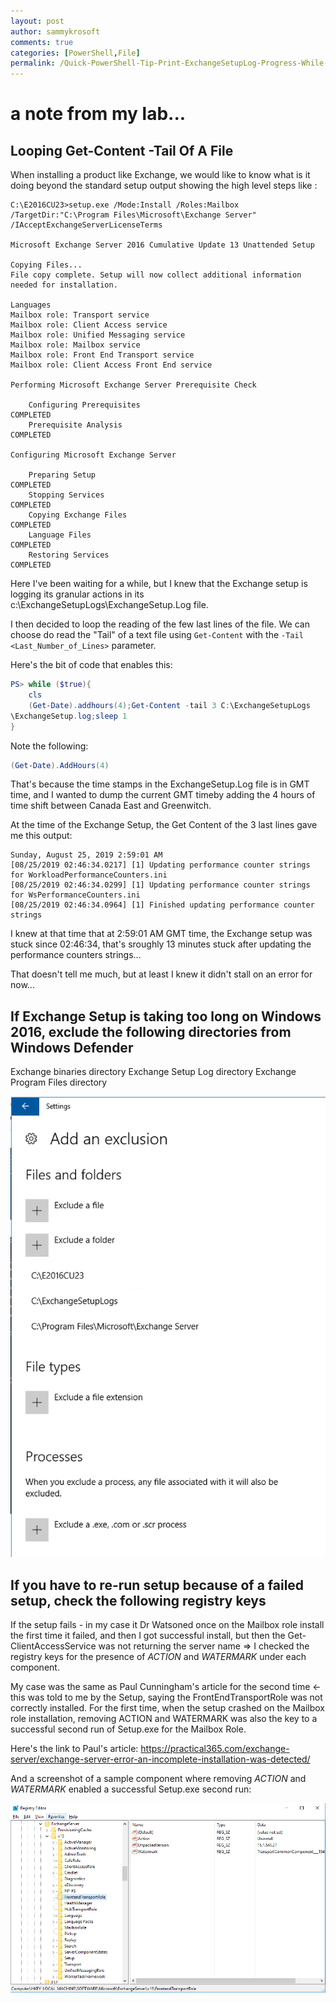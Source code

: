 ```yaml
---
layout: post
author: sammykrosoft
comments: true
categories: [PowerShell,File]
permalink: /Quick-PowerShell-Tip-Print-ExchangeSetupLog-Progress-While-Exchange-Installs-Or-Updates.html
---
```


# a note from my lab...

## Looping Get-Content -Tail <number> Of A File
When installing a product like Exchange, we would like to know what is it doing beyond the standard setup output showing the high level steps like :

```
C:\E2016CU23>setup.exe /Mode:Install /Roles:Mailbox /TargetDir:"C:\Program Files\Microsoft\Exchange Server" /IAcceptExchangeServerLicenseTerms

Microsoft Exchange Server 2016 Cumulative Update 13 Unattended Setup

Copying Files...
File copy complete. Setup will now collect additional information needed for installation.

Languages
Mailbox role: Transport service
Mailbox role: Client Access service
Mailbox role: Unified Messaging service
Mailbox role: Mailbox service
Mailbox role: Front End Transport service
Mailbox role: Client Access Front End service

Performing Microsoft Exchange Server Prerequisite Check

    Configuring Prerequisites                                                                         COMPLETED
    Prerequisite Analysis                                                                             COMPLETED

Configuring Microsoft Exchange Server

    Preparing Setup                                                                                   COMPLETED
    Stopping Services                                                                                 COMPLETED
    Copying Exchange Files                                                                            COMPLETED
    Language Files                                                                                    COMPLETED
    Restoring Services                                                                                COMPLETED

```

Here I've been waiting for a while, but I knew that the Exchange setup is logging its granular actions in its c:\ExchangeSetupLogs\ExchangeSetup.Log file.

I then decided to loop the reading of the few last lines of the file. We can choose do read the "Tail" of a text file using ```Get-Content``` with the ```-Tail <Last_Number_of_Lines>``` parameter.

Here's the bit of code that enables this:
```powershell
PS> while ($true){
    cls
    (Get-Date).addhours(4);Get-Content -tail 3 C:\ExchangeSetupLogs
\ExchangeSetup.log;sleep 1
}
```

Note the following:
```powershell
(Get-Date).AddHours(4)
```

That's because the time stamps in the ExchangeSetup.Log file is in GMT time, and I wanted to dump the current GMT timeby adding the 4 hours of time shift between Canada East and Greenwitch.

At the time of the Exchange Setup, the Get Content of the 3 last lines gave me this output:

```
Sunday, August 25, 2019 2:59:01 AM
[08/25/2019 02:46:34.0217] [1] Updating performance counter strings for WorkloadPerformanceCounters.ini
[08/25/2019 02:46:34.0299] [1] Updating performance counter strings for WsPerformanceCounters.ini
[08/25/2019 02:46:34.0964] [1] Finished updating performance counter strings
```

I knew at that time that at 2:59:01 AM GMT time, the Exchange setup was stuck since 02:46:34, that's sroughly 13 minutes stuck after updating the performance counters strings...

That doesn't tell me much, but at least I knew it didn't stall on an error for now...

## If Exchange Setup is taking too long on Windows 2016, exclude the following directories from Windows Defender

Exchange binaries directory
Exchange Setup Log directory
Exchange Program Files directory

![Win Defender Exclusions](..\assets\media\Win_Defender_Exclusions_exchange_Setup.png)

## If you have to re-run setup because of a failed setup, check the following registry keys
If the setup fails - in my case it Dr Watsoned once on the Mailbox role install the first time it failed, and then I got successful install, but then the Get-ClientAccessService was not returning the server name => I checked the registry keys for the presence of *ACTION* and *WATERMARK* under each component.

My case was the same as Paul Cunningham's article for the second time <- this was told to me by the Setup, saying the FrontEndTransportRole was not correctly installed. For the first time, when the setup crashed on the Mailbox role installation, removing ACTION and WATERMARK was also the key to a successful second run of Setup.exe for the Mailbox Role.

Here's the link to Paul's article:
https://practical365.com/exchange-server/exchange-server-error-an-incomplete-installation-was-detected/

And a screenshot of a sample component where removing *ACTION* and *WATERMARK* enabled a successful Setup.exe second run:

![Registry Action and Watermark Keys](..\assets\media\exchange-registry-watermark-02.png)